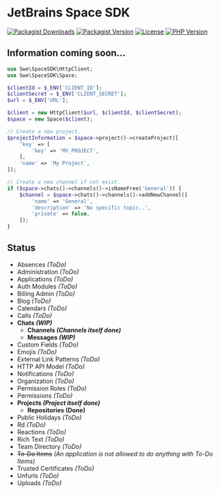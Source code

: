 # JetBrains Space SDK

[![Packagist Downloads](https://img.shields.io/packagist/dt/swe/space-sdk)](https://packagist.org/packages/swe/space-sdk)
[![Packagist Version](https://img.shields.io/packagist/v/swe/space-sdk)](https://packagist.org/packages/swe/space-sdk)
[![License](https://img.shields.io/packagist/l/swe/space-sdk)](https://packagist.org/packages/swe/space-sdk)
[![PHP Version](https://img.shields.io/packagist/php-v/swe/space-sdk)](https://packagist.org/packages/swe/space-sdk)

## Information coming soon...

```php
use Swe\SpaceSDK\HttpClient;
use Swe\SpaceSDK\Space;

$clientId = $_ENV['CLIENT_ID'];
$clientSecret = $_ENV['CLIENT_SECRET'];
$url = $_ENV['URL'];

$client = new HttpClient($url, $clientId, $clientSecret);
$space = new Space($client);

// Create a new project.
$projectInformation = $space->project()->createProject([
    'key' => [
        'key' => 'MY_PROJECT',
    ],
    'name' => 'My Project',
]);

// Create a new channel if not exist.
if ($space->chats()->channels()->isNameFree('General')) {
    $channel = $space->chats()->channels()->addNewChannel([
        'name' => 'General',
        'description' => 'No specific topic..',
        'private' => false,
    ]);
}
```

## Status

- Absences *(ToDo)*
- Administration *(ToDo)*
- Applications *(ToDo)*
- Auth Modules *(ToDo)*
- Billing Admin *(ToDo)*
- Blog *(ToDo)*
- Calendars *(ToDo)*
- Calls *(ToDo)*
- **Chats *(WIP)***
  - **Channels *(Channels itself done)***
  - **Messages *(WIP)***
- Custom Fields *(ToDo)*
- Emojis *(ToDo)*
- External Link Patterns *(ToDo)*
- HTTP API Model *(ToDo)*
- Notifications *(ToDo)*
- Organization *(ToDo)*
- Permission Roles *(ToDo)*
- Permissions *(ToDo)*
- **Projects *(Project itself done)***
  - **Repositories (Done)**
- Public Holidays *(ToDo)*
- Rd *(ToDo)*
- Reactions *(ToDo)*
- Rich Text *(ToDo)*
- Team Directory *(ToDo)*
- ~~To-Do Items~~ *(An application is not allowed to do anything with To-Do Items)*
- Trusted Certificates *(ToDo)*
- Unfurls *(ToDo)*
- Uploads *(ToDo)*